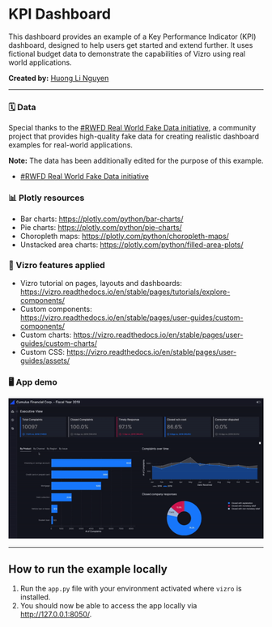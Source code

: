 # KPI Dashboard

This dashboard provides an example of a Key Performance Indicator (KPI) dashboard, designed to help users get started
and extend further. It uses fictional budget data to demonstrate the capabilities of Vizro using real world applications.

**Created by:** [Huong Li Nguyen](https://github.com/huong-li-nguyen)

---

### 🗓️ Data

Special thanks to the [#RWFD Real World Fake Data initiative](https://data.world/markbradbourne/rwfd-real-world-fake-data), a community project that
provides high-quality fake data for creating realistic dashboard examples for real-world applications.

**Note:** The data has been additionally edited for the purpose of this example.

- [#RWFD Real World Fake Data initiative](https://data.world/markbradbourne/rwfd-real-world-fake-data)

### 📊 Plotly resources

- Bar charts: https://plotly.com/python/bar-charts/
- Pie charts: https://plotly.com/python/pie-charts/
- Choropleth maps: https://plotly.com/python/choropleth-maps/
- Unstacked area charts: https://plotly.com/python/filled-area-plots/

### 🚀 Vizro features applied

- Vizro tutorial on pages, layouts and dashboards: https://vizro.readthedocs.io/en/stable/pages/tutorials/explore-components/
- Custom components: https://vizro.readthedocs.io/en/stable/pages/user-guides/custom-components/
- Custom charts: https://vizro.readthedocs.io/en/stable/pages/user-guides/custom-charts/
- Custom CSS: https://vizro.readthedocs.io/en/stable/pages/user-guides/assets/

### 🖥️ App demo

<img src="./images/kpi-dashboard.gif" alt="Gif to KPI dashboard" width="800">

---

## How to run the example locally

1. Run the `app.py` file with your environment activated where `vizro` is installed.
2. You should now be able to access the app locally via http://127.0.0.1:8050/.
